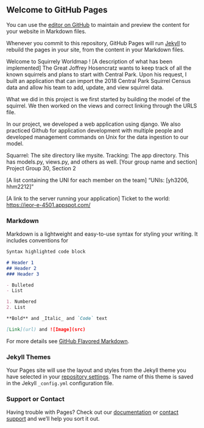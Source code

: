 ## Welcome to GitHub Pages

You can use the [editor on GitHub](https://github.com/YoungsukHwang/Squirrel/edit/gh-pages/index.md) to maintain and preview the content for your website in Markdown files.

Whenever you commit to this repository, GitHub Pages will run [Jekyll](https://jekyllrb.com/) to rebuild the pages in your site, from the content in your Markdown files.

Welcome to Squirrely Worldmap !
[A description of what has been implemented]
The Great Joffrey Hosencratz wants to keep track of all the known squirrels and plans to start with Central Park. Upon his request, I built an application that can import the 2018 Central Park Squirrel Census data and allow his team to add, update, and view squirrel data.

What we did in this project is we first started by building the model of the squirrel. We then worked on the views and correct linking through the URLS file.

In our project, we developed a web application using django. We also practiced Github for application development with multiple people and developed management commands on Unix for the data ingestion to our model.

Squarrel: The site directory like mysite.
Tracking: The app directory. This has models.py, views.py, and others as well.
[Your group name and section]
Project Group 30, Section 2

[A list containing the UNI for each member on the team]
“UNIs: [yh3206, hhm2212]”

[A link to the server running your application]
Ticket to the world: https://ieor-e-4501.appspot.com/

### Markdown

Markdown is a lightweight and easy-to-use syntax for styling your writing. It includes conventions for

```markdown
Syntax highlighted code block

# Header 1
## Header 2
### Header 3

- Bulleted
- List

1. Numbered
2. List

**Bold** and _Italic_ and `Code` text

[Link](url) and ![Image](src)
```

For more details see [GitHub Flavored Markdown](https://guides.github.com/features/mastering-markdown/).

### Jekyll Themes

Your Pages site will use the layout and styles from the Jekyll theme you have selected in your [repository settings](https://github.com/YoungsukHwang/Squirrel/settings). The name of this theme is saved in the Jekyll `_config.yml` configuration file.

### Support or Contact

Having trouble with Pages? Check out our [documentation](https://docs.github.com/categories/github-pages-basics/) or [contact support](https://github.com/contact) and we’ll help you sort it out.
